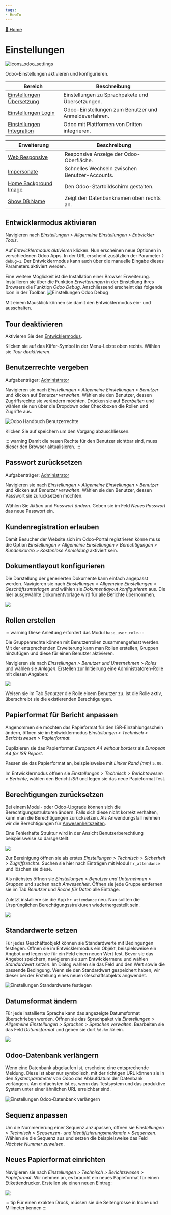 ```yaml
---
tags:
- HowTo
---
```

[🔗 Home](/)
# Einstellungen
![icons_odoo_settings](assets/icons_odoo_settings.png)

Odoo-Einstellungen aktivieren und konfigurieren.

| Bereich                                                        | Beschreibung                                          |
| -------------------------------------------------------------- | ----------------------------------------------------- |
| [Einstellungen Übersetzung](Einstellungen%20Übersetzung.md) | Einstellungen zu Sprachpakete und Übersetzungen.      |
| [Einstellungen Login](Einstellungen%20Login.md)                  | Odoo-Einstellungen zum Benutzer und Anmeldeverfahren. |
| [Einstellungen Integration](Einstellungen%20Integration.md)                                  | Odoo mit Plattformen von Dritten integrieren.         |

| Erweiterung                                           | Beschreibung                                   |
| ----------------------------------------------------- | ---------------------------------------------- |
| [Web Responsive](Web%20Responsive.md)                 | Responsive Anzeige der Odoo-Oberfläche.        |
| [Impersonate](Impersonate.md)                         | Schnelles Wechseln zwischen Benutzer-Accounts. |
| [Home Background Image](Home%20Background%20Image.md) | Den Odoo-Startbildschirm gestalten.            |
| [Show DB Name](Show%20DB%20Name.md)                   | Zeigt den Datenbanknamen oben rechts an.       |

## Entwicklermodus aktivieren

Navigieren nach *Einstellungen > Allgemeine Einstellungen > Entwickler Tools*.

Auf *Entwicklermodus aktivieren* klicken. Nun erscheinen neue Optionen in verschiedenen Odoo Apps. In der URL erscheint zusätzlich der Parameter `?debug=1`. Der Entwicklermodus kann auch über die manuelle Eingabe dieses Parameters aktiviert werden.

Eine weitere Möglickeit ist die Installation einer Browser Erweiterung. Installieren sie über die Funktion *Erweiterungen* in der Einstellung ihres Browsers die Funktion *Odoo Debug*. Anschliessend erscheint das folgende Icon in der Toolbar. ![Einstellungen Odoo Debug](assets/Einstellungen%20Odoo%20Debug.png)

Mit einem Mausklick können sie damit den Entwicklermodus ein- und ausschalten.

## Tour deaktivieren

Aktivieren Sie den [Entwicklermodus](Einstellungen.md#Entwicklermodus%20aktivieren).

Klicken sie auf das Käfer-Symbol in der Menu-Leiste oben rechts. Wählen sie *Tour deaktivieren*.

## Benutzerrechte vergeben
Aufgabenträger: [Administrator](Rollen.md#Administrator)

Navigieren sie nach *Einstellungen > Allgemeine Einstellungen > Benutzer* und klicken auf *Benutzer verwalten*. Wählen sie den Benutzer, dessen Zugriffsrechte sie verändern möchten. Drücken sie auf *Bearbeiten* und wählen sie nun über die Dropdown oder Checkboxen die Rollen und Zugriffe aus.

![Odoo Handbuch Benutzerrechte](assets/Einstellungen%20Handbuch%20Benutzerrechte.png)

Klicken Sie auf speichern um den Vorgang abzuschliessen.

::: warning
Damit die neuen Rechte für den Benutzer sichtbar sind, muss dieser den Browser aktualisieren.
:::

## Passwort zurücksetzen
Aufgabenträger: [Administrator](Rollen.md#Administrator)

Navigieren sie nach *Einstellungen > Allgemeine Einstellungen > Benutzer* und klicken auf *Benutzer verwalten*. Wählen sie den Benutzer, dessen Passwort sie zurücksetzen möchten.
 
Wählen Sie *Aktion* und *Passwort ändern*. Geben sie im Feld *Neues Passwort* das neue Passwort ein.

## Kundenregistration erlauben

Damit Besucher der Website sich im Odoo-Portal registrieren könne muss die Option *Einstellungen > Allgemeine Einstellungen > Berechtigungen > Kundenkontro > Kostenlose Anmeldung* aktiviert sein.

## Dokumentlayout konfigurieren

Die Darstellung der generierten Dokumente kann einfach angepasst werden. Navigieren sie nach *Einstellungen > Allgemeine Einstellungen > Geschäftsunterlagen* und wählen sie *Dokumentlayout konfigurieren* aus. Die hier ausgewählte Dokumentvorlage wird für alle Berichte übernommen.

![](assets/Einstellungen%20Dokumentlayout.png)

## Rollen erstellen

::: warning
Diese Anleitung erfordert das Modul `base_user_role`.
:::

Die Gruppenrechte können mit Benutzerrollen zusammengefasst werden. Mit der entsprechenden Erweiterung kann man Rollen erstellen, Gruppen hinzufügen und diese für einen Benutzer aktivieren.

Navigieren sie nach *Einstellungen > Benutzer und Unternehmen > Roles* und wählen sie *Anlegen*. Erstellen zur Initieirung eine Administratoren-Rolle mit diesen Angaben:

![](assets/Odoo%20Einstellungen%20Benutzerrolle%20Administrator.png)

Weisen sie im Tab *Benutzer* die Rolle einem Benutzer zu. Ist die Rolle aktiv, überschreibt sie die existierenden Berechtigungen.

## Papierformat für Bericht anpassen

Angenommen sie möchten das Papieformat für den ISR-Einzahlungsschein ändern, öffnen sie im Entwicklermodus *Einstellungen > Technisch > Berichtswesen > Papierformat.*

Duplizieren sie das Papierformat *European A4 without borders* als *European A4 for ISR Report*.

Passen sie das Papierformat an, beispielsweise mit *Linker Rand (mm)* `5.00`.

Im Entwicklermodus öffnen sie *Einstellungen > Technisch > Berichtswesen > Berichte*, wählen den Bericht *ISR* und legen sie das neue Papieformat fest.

## Berechtigungen zurücksetzen

Bei einem Modul- oder Odoo-Upgrade können sich die Berechtigungsstrukturen ändern. Falls sich diese nicht korrekt verhalten, kann man die Berechtigungen zurücksetzen. Als Anwendungsfall nehmen wir die Berechtigungen für [Anwesenheitszeiten](Anwesenheitszeiten.md).

Eine Fehlerhafte Struktur wird in der Ansicht Benutzerberechtiung beispielsweise so darsgestellt:

![](assets/Einstellungen%20fehlerhafte%20Berechtigungsstruktur.png)

Zur Bereinigung öffnen sie als erstes *Einstellungen > Technisch > Sicherheit > Zugriffsrechte*. Suchen sie hier nach Einträgen mit Modul `hr_attendance` und löschen sie diese.

Als nächstes öffnen sie *Einstellungen > Benutzer und Unternehmen > Gruppen* und  suchen nach *Anwesenheit*. Öffnen sie jede Gruppe  entfernen sie im Tab *Benutzer* und *Reche für Daten* alle Einträge.

Zuletzt installiere sie die App `hr_attendance` neu. Nun sollten die Ursprünglichen Berechtigungsstrukturen wiederhergestellt sein.

![](assets/Einstellungen%20Berechtigungen%20korrigiert.png)

## Standardwerte setzen

Für jedes Geschäftsobjekt können sie Standardwerte mit Bedingungen festlegen. Öffnen sie im Entwicklermodus ein Objekt, beispielsweise ein Angbot und legen sie für ein Feld einen neuen Wert fest. Bevor sie das Angebot speichern, navigieren sie zum Entwicklermenu und wählen *Standardwert setzen*. Im Dialog wählen sie das Feld und den Wert sowie die passende Bedingung. Wenn sie den Standardwert gespeichert haben, wir dieser bei der Erstellung eines neuen Geschäftsobjekts angwendet.

![Einstellungen Standardwerte festlegen](assets/Einstellungen%20Standardwerte%20festlegen.gif)

## Datumsformat ändern

Für jede installierte Sprache kann das angezeigte Datumsformat überschrieben werden. Öffnen sie das Sprachpaket via *Einstellungen > Allgemeine Einstellungen > Sprachen > Sprachen verwalten*. Bearbeiten sie das Feld *Datumsformat* und geben sie dort `%d.%m.%Y` ein.

![](assets/Einstellung%20Datumsformat.png)

## Odoo-Datenbank verlängern

Wenn eine Datenbank abgelaufen ist, erscheine eine entsprechende Meldung. Diese ist aber nur symbolisch, mit der richtigen URL können sie in den *Systemparameter* von Odoo das Ablaufdatum der Datenbank verlängern. Am einfachsten ist es, wenn das Testsystem und das produktive System unter einer ähnlichen URL erreichbar sind.

![Einstellungen Odoo-Datenbank verlängern](assets/Einstellungen%20Odoo-Datenbank%20verlängern.gif)

## Sequenz anpassen

Um die Nummerierung einer Sequenz anzupassen, öffnen sie *Einstellungen > Technisch > Sequenzen- und Identifizierungsmerkmale > Sequenzen*. Wählen sie die Sequenz aus und setzen die beispielsweise das Feld *Nächste Nummer zuweisen*.

## Neues Papierformat einrichten

Navigieren sie nach *Einstellungen > Technisch > Berichtswesen > Papieformat*. Wir nehmen an, es braucht ein neues Papieformat für einen Etikettendrucker. Erstellen sie einen neuen Eintrag:

![](assets/Neues%20Papierformat.png)

::: tip
Für einen exakten Druck, müssen sie die Seitengrösse in Inche und Milimeter kennen
:::